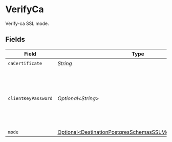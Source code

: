 # VerifyCa

Verify-ca SSL mode.


## Fields

| Field                                                                                                                            | Type                                                                                                                             | Required                                                                                                                         | Description                                                                                                                      |
| -------------------------------------------------------------------------------------------------------------------------------- | -------------------------------------------------------------------------------------------------------------------------------- | -------------------------------------------------------------------------------------------------------------------------------- | -------------------------------------------------------------------------------------------------------------------------------- |
| `caCertificate`                                                                                                                  | *String*                                                                                                                         | :heavy_check_mark:                                                                                                               | CA certificate                                                                                                                   |
| `clientKeyPassword`                                                                                                              | *Optional\<String>*                                                                                                              | :heavy_minus_sign:                                                                                                               | Password for keystorage. This field is optional. If you do not add it - the password will be generated automatically.            |
| `mode`                                                                                                                           | [Optional\<DestinationPostgresSchemasSSLModeSSLModesMode>](../../models/shared/DestinationPostgresSchemasSSLModeSSLModesMode.md) | :heavy_minus_sign:                                                                                                               | N/A                                                                                                                              |